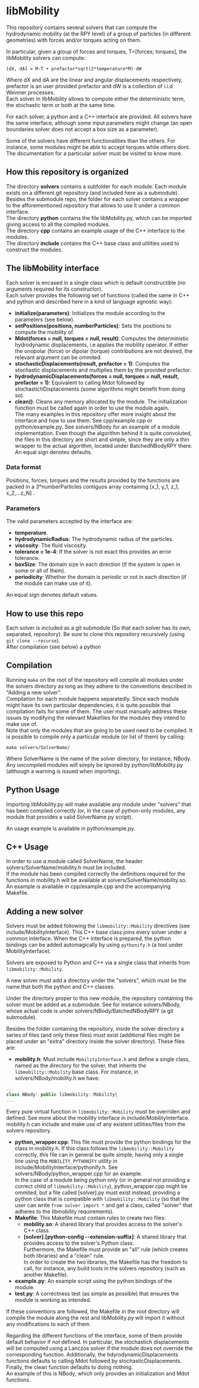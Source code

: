 # libMobility
This repository contains several solvers that can compute the hydrodynamic mobility (at the RPY level) of a group of particles (in different geometries) with forces and/or torques acting on them.  

In particular, given a group of forces and torques, T=[forces; torques], the libMobility solvers can compute:

	[dX, dA] = M·T + prefactor*sqrt(2*temperature*M)·dW  

Where dX and dA are the linear and angular displacements respectively, prefactor is an user provided prefactor and dW is a collection of i.i.d Weinner processes.  
Each solver in libMobility allows to compute either the deterministic term, the stochastic term or both at the same time.  

For each solver, a python and a C++ interface are provided. All solvers have the same interface, although some input parameters might change (an open boundaries solver does not accept a box size as a parameter).  

Some of the solvers have different functionalities than the others. For instance, some modules might be able to accept torques while others dont. The documentation for a particular solver must be visited to know more.  

## How this repository is organized

The directory **solvers** contains a subfolder for each module. Each module exists on a different git repository (and included here as a submodule). Besides the submodule repo, the folder for each solver contains a wrapper to the afforementioned repository that allows to use it under a common interface.  
The directory **python** contains the file libMobility.py, which can be imported giving access to all the compiled modules.  
The directory **cpp** contains an example usage of the C++ interface to the modules.  
The directory **include** contains the C++ base class and utilities used to construct the modules.  

## The libMobility interface
Each solver is encased in a single class which is default constructible (no arguments required for its constructor).  
Each solver provides the following set of functions (called the same in C++ and python and described here in a kind of language agnostic way):  
  * **initialize(parameters)**: Initializes the module according to the parameters (see below).  
  * **setPositions(positions, numberParticles)**: Sets the positions to compute the mobility of.  
  * **Mdot(forces = null, torques = null, result)**: Computes the deterministic hydrodynamic displacements, i.e applies the mobility operator. If either the onopolar (force) or dipolar (torque) contributions are not desired, the relevant argument can be ommited.  
  * **stochasticDisplacements(result, prefactor = 1)**: Computes the stochastic displacements and multiplies them by the provided prefactor.  
  * **hydrodynamicDisplacements(forces = null, torques = null, result, prefactor = 1)**: Equivalent to calling Mdot followed by stochastichDisplacements (some algorithms might benefit from doing so).  
  * **clean()**: Cleans any memory allocated by the module. The initialization function must be called again in order to use the module again.  
The many examples in this repository offer more insight about the interface and how to use them. See cpp/example.cpp or python/example.py. See solvers/NBody for an example of a module implementation. Even though the algorithm behind it is quite convoluted, the files in this directory are short and simple, since they are only a thin wrapper to the actual algorithm, located under BatchedNBodyRPY there.  
An equal sign denotes defaults.  

### Data format
Positions, forces, torques and the results provided by the functions are packed in a 3*numberParticles contiguos array containing [x_1, y_1, z_1, x_2,...z_N] .  



### Parameters
The valid parameters accepted by the interface are:  
  * **temperature**.  
  * **hydrodynamicRadius**: The hydrodynamic radius of the particles.  
  * **viscosity**: The fluid viscosity.  
  * **tolerance = 1e-4**: If the solver is not exact this provides an error tolerance.  
  * **boxSize**: The domain size in each direction (if the system is open in some or all of them).  
  * **periodicity**: Whether the domain is periodic or not in each direction (if the module can make use of it).  

An equal sign denotes default values.  

## How to use this repo
Each solver is included as a git submodule (So that each solver has its own, separated, repository). Be sure to clone this repository recursively (using ```git clone --recurse```).  
After compilation (see below) a python

## Compilation
Running ```make``` on the root of the repository will compile all modules under the solvers directory as long as they adhere to the conventions described in "Adding a new solver".  
Compilation for each module happens separatedly. Since each module might have its own particular dependencies, it is quite possible that compilation fails for some of them. The user must manually address these issues by modifying the relevant Makefiles for the modules they intend to make use of.  
Note that only the modules that are going to be used need to be compiled. It is possible to compile only a particular module (or list of them) by calling:  
```
make solvers/SolverName/
```
Where SolverName is the name of the solver directory, for instance, NBody.  
Any uncompiled modules will simply be ignored by python/libMobility.py (although a warning is issued when importing).  
## Python Usage

Importing libMobility.py will make available any module under "solvers" that has been compiled correctly (or, in the case of python-only modules, any module that provides a valid SolverName.py script).  

An usage example is available in python/example.py.  
## C++ Usage

In order to use a module called SolverName, the header solvers/SolverName/mobility.h must be included.  
If the module has been compiled correctly the definitions required for the functions in mobility.h will be available at solvers/SolverName/mobility.so.  
An example is available in cpp/example.cpp and the accompanying Makefile.  
## Adding a new solver

Solvers must be added following the ```libmobility::Mobility``` directives (see include/MobilityInterface). This C++ base class joins every solver under a common interface. When the C++ interface is prepared, the python bindings can be added automagically by using ```pythonify.h``` (a tool under MobilityInterface).  

Solvers are exposed to Python and C++ via a single class that inherits from ```libmobility::Mobility```.  

A new solver must add a directory under the "solvers", which must be the name that both the python and C++ classes.  

Under the directory proper to this new module, the repository containing the solver must be added as a submodule. See for instance solvers/NBody, whose actual code is under solvers/NBody/BatchedNBodyRPY (a git submodule).

Besides the folder containing the repository, inside the solver directory a series of files (and only these files) must exist (additional files might be placed under an "extra" directory inside the solver directory). These files are:  
  * **mobility.h**: Must include ```MobilityInterface.h``` and define a single class, named as the directory for the solver, that inherits the ```libmobility::Mobility``` base class. For instance, in solvers/NBody/mobility.h we have:  
  ```c++
  ...
  class NBody: public libmobility::Mobility{
  ...
  ```
Every pure virtual function in ```libmobility::Mobility``` must be overriden and defined. See more about the mobility interface in include/MobilityInterface.  
mobility.h can include and make use of any existent utilities/files from the solvers repository.  
  * **python_wrapper.cpp**: This file must provide the python bindings for the class in mobility.h. If this class follows the ```libmobility::Mobility``` correctly, this file can in general be quite simple, having only a single line using the ```MOBILITY_PYTHONIFY``` utility in include/MobilityInterface/pythonify.h. See solvers/NBody/python_wrapper.cpp for an example.  
  In the case of a module being python only (or in general not providing a correct child of ```libmobility::Mobility```), python_wrapper.cpp might be ommited, but a file called [solver].py must exist instead, providing a python class that is compatible with ```libmobility::Mobility``` (so that the user can write ```from solver import *``` and get a class, called "solver" that adheres to the libmobility requirements).  
  * **Makefile**: This Makefile must contain rules to create two files:  
	* **mobility.so**: A shared library that provides access to the solver's C++ class.  
	* **[solver].[python-config --extension-suffix]**: A shared library that provides access to the solver's Python class.  
Furthermore, the Makefile must provide an "all" rule (which creates both libraries) and a "clean" rule.  
In order to create the two libraries, the Makefile has the freedom to call, for instance, any build tools in the solvers repository (such as another Makefile).  
 * **example.py**: An example script using the python bindings of the module.  
 * **test.py**: A correctness test (as simple as possible) that ensures the module is working as intended.  
 
If these conventions are followed, the Makefile in the root directory will compile the module along the rest and libMobility.py will import it without any modifications to each of them.  

Regarding the different functions of the interface, some of them provide default behavior if not defined. In particular, the stochastich displacements will be computed using a Lanczos solver if the module does not override the corresponding function. Additionally, the hdyrodynamicDisplacements functions defaults to calling Mdot followed by stochasticDisplacements. Finally, the clean function defaults to doing nothing.  
An example of this is NBody, which only provides an initialization and Mdot functions.  
